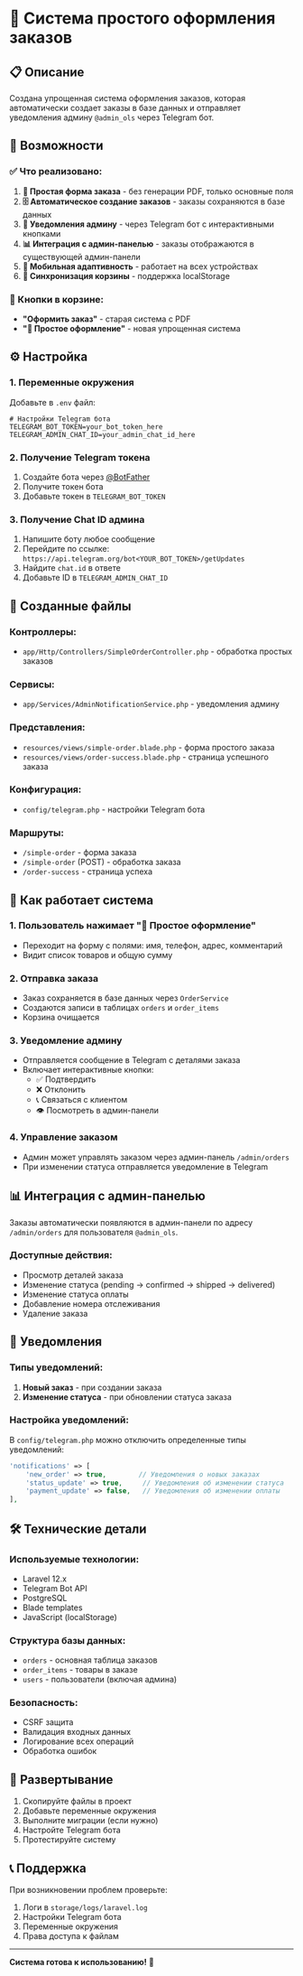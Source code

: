 # 🛒 Система простого оформления заказов

## 📋 Описание

Создана упрощенная система оформления заказов, которая автоматически создает заказы в базе данных и отправляет уведомления админу `@admin_ols` через Telegram бот.

## 🚀 Возможности

### ✅ Что реализовано:

1. **📱 Простая форма заказа** - без генерации PDF, только основные поля
2. **🗄️ Автоматическое создание заказов** - заказы сохраняются в базе данных
3. **📢 Уведомления админу** - через Telegram бот с интерактивными кнопками
4. **📊 Интеграция с админ-панелью** - заказы отображаются в существующей админ-панели
5. **📱 Мобильная адаптивность** - работает на всех устройствах
6. **🔄 Синхронизация корзины** - поддержка localStorage

### 🎯 Кнопки в корзине:

- **"Оформить заказ"** - старая система с PDF
- **"📱 Простое оформление"** - новая упрощенная система

## ⚙️ Настройка

### 1. Переменные окружения

Добавьте в `.env` файл:

```env
# Настройки Telegram бота
TELEGRAM_BOT_TOKEN=your_bot_token_here
TELEGRAM_ADMIN_CHAT_ID=your_admin_chat_id_here
```

### 2. Получение Telegram токена

1. Создайте бота через [@BotFather](https://t.me/BotFather)
2. Получите токен бота
3. Добавьте токен в `TELEGRAM_BOT_TOKEN`

### 3. Получение Chat ID админа

1. Напишите боту любое сообщение
2. Перейдите по ссылке: `https://api.telegram.org/bot<YOUR_BOT_TOKEN>/getUpdates`
3. Найдите `chat.id` в ответе
4. Добавьте ID в `TELEGRAM_ADMIN_CHAT_ID`

## 📁 Созданные файлы

### Контроллеры:
- `app/Http/Controllers/SimpleOrderController.php` - обработка простых заказов

### Сервисы:
- `app/Services/AdminNotificationService.php` - уведомления админу

### Представления:
- `resources/views/simple-order.blade.php` - форма простого заказа
- `resources/views/order-success.blade.php` - страница успешного заказа

### Конфигурация:
- `config/telegram.php` - настройки Telegram бота

### Маршруты:
- `/simple-order` - форма заказа
- `/simple-order` (POST) - обработка заказа
- `/order-success` - страница успеха

## 🔧 Как работает система

### 1. Пользователь нажимает "📱 Простое оформление"
- Переходит на форму с полями: имя, телефон, адрес, комментарий
- Видит список товаров и общую сумму

### 2. Отправка заказа
- Заказ сохраняется в базе данных через `OrderService`
- Создаются записи в таблицах `orders` и `order_items`
- Корзина очищается

### 3. Уведомление админу
- Отправляется сообщение в Telegram с деталями заказа
- Включает интерактивные кнопки:
  - ✅ Подтвердить
  - ❌ Отклонить  
  - 📞 Связаться с клиентом
  - 👁️ Посмотреть в админ-панели

### 4. Управление заказом
- Админ может управлять заказом через админ-панель `/admin/orders`
- При изменении статуса отправляется уведомление в Telegram

## 📊 Интеграция с админ-панелью

Заказы автоматически появляются в админ-панели по адресу `/admin/orders` для пользователя `@admin_ols`.

### Доступные действия:
- Просмотр деталей заказа
- Изменение статуса (pending → confirmed → shipped → delivered)
- Изменение статуса оплаты
- Добавление номера отслеживания
- Удаление заказа

## 🔔 Уведомления

### Типы уведомлений:
1. **Новый заказ** - при создании заказа
2. **Изменение статуса** - при обновлении статуса заказа

### Настройка уведомлений:
В `config/telegram.php` можно отключить определенные типы уведомлений:

```php
'notifications' => [
    'new_order' => true,        // Уведомления о новых заказах
    'status_update' => true,     // Уведомления об изменении статуса
    'payment_update' => false,   // Уведомления об изменении оплаты
],
```

## 🛠️ Технические детали

### Используемые технологии:
- Laravel 12.x
- Telegram Bot API
- PostgreSQL
- Blade templates
- JavaScript (localStorage)

### Структура базы данных:
- `orders` - основная таблица заказов
- `order_items` - товары в заказе
- `users` - пользователи (включая админа)

### Безопасность:
- CSRF защита
- Валидация входных данных
- Логирование всех операций
- Обработка ошибок

## 🚀 Развертывание

1. Скопируйте файлы в проект
2. Добавьте переменные окружения
3. Выполните миграции (если нужно)
4. Настройте Telegram бота
5. Протестируйте систему

## 📞 Поддержка

При возникновении проблем проверьте:
1. Логи в `storage/logs/laravel.log`
2. Настройки Telegram бота
3. Переменные окружения
4. Права доступа к файлам

---

**Система готова к использованию!** 🎉

